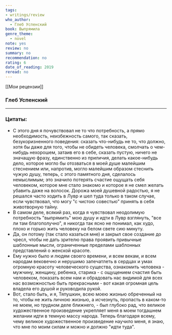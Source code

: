 ```yaml
---
tags: 
- writings/review
who_author:
  - Глеб Успенский
book: Выпрямила
genre_theme:
  - novel
note: yes
review: no
summary: no
recommendation: no
rating: 6
date_of_reading: 2019
reread: no
---
```

[[Мои рецензии]]
### Глеб Успенский
---
### Цитаты:
- С этого дня я почувствовал не то что потребность, а прямо необходимость, неизбежность самого, так сказать, безукоризненного поведения: сказать что-нибудь не то, что должно, хотя бы даже для того, чтобы не обидеть человека, смолчать о чем-нибудь нехорошем, затаив его в себе, сказать пустую, ничего не значащую фразу, единственно из приличия, делать какое-нибудь дело, которое могло бы отозваться в моей душе малейшим стеснением или, напротив, могло малейшим образом стеснить чужую душу, теперь, с этого памятного дня, сделалось немыслимым; это значило потерять счастие ощущать себя человеком, которое мне стало знакомо и которое я не смел желать убавить даже на волосок. Дорожа моей душевной радостью, я не решался часто ходить в Лувр и шел туда только в таком случае, если чувствовал, что могу "с чистою совестью" принять в себя животворную тайну.
- В самом деле, всякий раз, когда я чувствовал неодолимую потребность "выпрямить" мою душу и идти в Лувр взглянуть, "все ли там благополучно", я никогда так ясно не понимал, как худо, плохо и горько жить человеку на белом свете сию минуту.
- Да, он потому (так стало казаться мне) и закрыл свое создание до чресл, чтобы не дать зрителю права проявить привычные шаблонные мысли, ограниченные пределами шаблонных представлений о женской красоте.
- Ему нужно было и людям своего времени, и всем векам, и всем народам вековечно и нерушимо запечатлеть в сердцах и умах огромную красоту человеческого существа, ознакомить человека - мужчину, женщину, ребенка, старика - с ощущением счастия быть человеком, показать всем нам и обрадовать нас видимой для всех нас возможностью быть прекрасными - вот какая огромная цель владела его душой и руководила рукой.
- Вот, стало быть, и я, Тяпушкин, всею моею жизнью обреченный на то, чтобы не жить личною жизнью, а исчезнуть, пропасть в каком-то не моем, но трудном деле ближнего, - был глубоко рад, что великое художественное произведение укрепляет меня в моем тогдашнем желании идти в темную массу народа. Теперь благодаря всему, чему великое художественное произведение научило меня, я знаю, что мне по моим силам и можно и должно "идти туда".